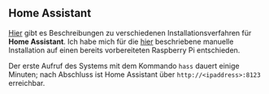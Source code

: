 ## Home Assistant

[Hier](https://www.home-assistant.io/docs/installation) gibt es Beschreibungen zu verschiedenen Installationsverfahren für **Home Assistant**. Ich habe mich für die [hier](https://www.home-assistant.io/docs/installation/raspberry-pi/) beschriebene manuelle Installation auf einen bereits vorbereiteten Raspberry Pi entschieden.

Der erste Aufruf des Systems mit dem Kommando `hass` dauert einige Minuten; nach Abschluss ist Home Assistant über `http://<ipaddress>:8123` erreichbar.
